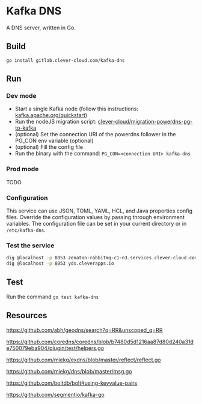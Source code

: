 # Kafka DNS

A DNS server, written in Go.

## Build

`go install gitlab.clever-cloud.com/kafka-dns`

## Run

### Dev mode

- Start a single Kafka node (follow this instructions: [kafka.apache.org/quickstart](https://kafka.apache.org/quickstart))
- Run the nodeJS migration script: [clever-cloud/migration-powerdns-pg-to-kafka](https://gitlab.corp.clever-cloud.com/clever-cloud/migration-powerdns-pg-to-kafka)
- (optional) Set the connection URI of the powerdns follower in the PG_CON env variable (optional)
- (optional) Fill the config file
- Run the binary with the command: `PG_CON=<connection URI> kafka-dns`

### Prod mode

TODO

### Configuration

This service can use JSON, TOML, YAML, HCL, and Java properties config files.
Override the configuration values by passing through environment variables.
The configuration file can be set in your current directory or in `/etc/kafka-dns`.

### Test the service

```bash
dig @localhost -p 8053 zenaton-rabbitmq-c1-n3.services.clever-cloud.com
dig @localhost -p 8053 yds.cleverapps.io
```

## Test

Run the command `go test kafka-dns`

## Resources

https://github.com/abh/geodns/search?q=RR&unscoped_q=RR

https://github.com/coredns/coredns/blob/b7480d5d1216aa87d80d240a31de750079eba904/plugin/test/helpers.go

https://github.com/miekg/exdns/blob/master/reflect/reflect.go

https://github.com/miekg/dns/blob/master/msg.go

https://github.com/boltdb/bolt#using-keyvalue-pairs

https://github.com/segmentio/kafka-go